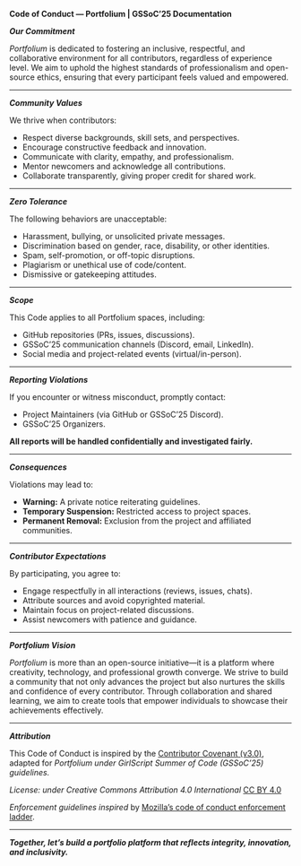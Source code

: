 **Code of Conduct — Portfolium | GSSoC’25 Documentation**

***Our Commitment***

*Portfolium* is dedicated to fostering an inclusive, respectful, and collaborative environment for all contributors, regardless of experience level. We aim to uphold the highest standards of professionalism and open-source ethics, ensuring that every participant feels valued and empowered.

---

***Community Values***

We thrive when contributors:
- Respect diverse backgrounds, skill sets, and perspectives.
- Encourage constructive feedback and innovation.
- Communicate with clarity, empathy, and professionalism.
- Mentor newcomers and acknowledge all contributions.
- Collaborate transparently, giving proper credit for shared work.

---

***Zero Tolerance***

The following behaviors are unacceptable:
- Harassment, bullying, or unsolicited private messages.
- Discrimination based on gender, race, disability, or other identities.
- Spam, self-promotion, or off-topic disruptions.
- Plagiarism or unethical use of code/content.
- Dismissive or gatekeeping attitudes.

---

***Scope***

This Code applies to all Portfolium spaces, including:
- GitHub repositories (PRs, issues, discussions).
- GSSoC’25 communication channels (Discord, email, LinkedIn).
- Social media and project-related events (virtual/in-person).

---

***Reporting Violations***
 
If you encounter or witness misconduct, promptly contact:
- Project Maintainers (via GitHub or GSSoC’25 Discord).
- GSSoC’25 Organizers.

**All reports will be handled confidentially and investigated fairly.**

---

***Consequences***

Violations may lead to:
- **Warning:** A private notice reiterating guidelines.
- **Temporary Suspension:** Restricted access to project spaces.
- **Permanent Removal:** Exclusion from the project and affiliated communities.

---

***Contributor Expectations***

By participating, you agree to:
- Engage respectfully in all interactions (reviews, issues, chats).
- Attribute sources and avoid copyrighted material.
- Maintain focus on project-related discussions.
- Assist newcomers with patience and guidance.

---

***Portfolium Vision***

*Portfolium* is more than an open-source initiative—it is a platform where creativity, technology, and professional growth converge. We strive to build a community that not only advances the project but also nurtures the skills and confidence of every contributor. Through collaboration and shared learning, we aim to create tools that empower individuals to showcase their achievements effectively.

---

***Attribution***

This Code of Conduct is inspired by the [Contributor Covenant (v3.0)](https://www.contributor-covenant.org/version/3/0/code_of_conduct/), adapted for *Portfolium under GirlScript Summer of Code (GSSoC’25) guidelines.*

*License: under Creative Commons Attribution 4.0 International* [CC BY 4.0](https://creativecommons.org/licenses/by/4.0/)

*Enforcement guidelines inspired* by [Mozilla’s code of conduct enforcement ladder](https://github.com/mozilla/diversity).

---

***Together, let’s build a portfolio platform that reflects integrity, innovation, and inclusivity.***